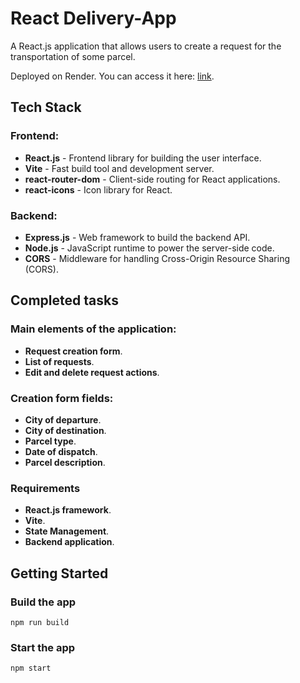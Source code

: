 # React Delivery-App

A React.js application that allows users to create a request for the transportation of some parcel.

Deployed on Render. You can access it here: [link](https://react-delivery.onrender.com/).

## Tech Stack

### Frontend:

- **React.js** - Frontend library for building the user interface.
- **Vite** - Fast build tool and development server.
- **react-router-dom** - Client-side routing for React applications.
- **react-icons** - Icon library for React.

### Backend:
- **Express.js** - Web framework to build the backend API.
- **Node.js** - JavaScript runtime to power the server-side code.
- **CORS** - Middleware for handling Cross-Origin Resource Sharing (CORS).

## Completed tasks

### Main elements of the application:

- **Request creation form**.
- **List of requests**.
- **Edit and delete request actions**. 

### Creation form fields:

- **City of departure**.
- **City of destination**.
- **Parcel type**.
- **Date of dispatch**.
- **Parcel description**.

### Requirements

- **React.js framework**.
- **Vite**.
- **State Management**.
- **Backend application**.

## Getting Started

### Build the app

```shell
npm run build
```

### Start the app

```shell
npm start
```
